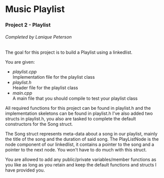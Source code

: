 # Music Playlist

### Project 2 - Playlist

###### Completed by Lanique Peterson

The goal for this project is to build a Playlist using a linkedlist.

You are given:
* *playlist.cpp* <br> 
Implementation file for the playlist class
* *playlist.h*  <br>
Header file for the playlist class
* *main.cpp* <br>
A main file that you should compile to test your playlist class

All required functions for this project can be found in playlist.h and the implementation skeletons can be found in playlist.h
I've also added two structs in playlist.h, you also are tasked to complete the default constructors for the Song struct.

The Song struct represents meta-data about a song in our playlist, mainly the title of the song and the duration of said song.
The PlayListNode is the node component of our linkedlist, it contains a pointer to the song and a pointer to the next node. You won't have to do much with this struct.

You are allowed to add any public/private variables/member functions as you like as long as you retain and keep the default functions and structs I have provided you.

<!-- ###### Final Grade: 20/20 -->
